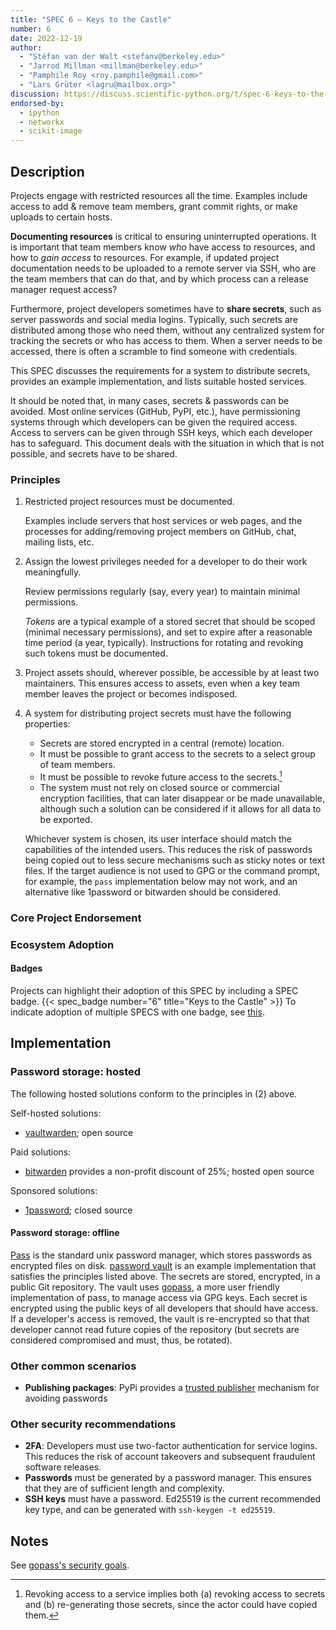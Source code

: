 ```yaml
---
title: "SPEC 6 — Keys to the Castle"
number: 6
date: 2022-12-19
author:
  - "Stéfan van der Walt <stefanv@berkeley.edu>"
  - "Jarrod Millman <millman@berkeley.edu>"
  - "Pamphile Roy <roy.pamphile@gmail.com>"
  - "Lars Grüter <lagru@mailbox.org>"
discussion: https://discuss.scientific-python.org/t/spec-6-keys-to-the-castle
endorsed-by:
  - ipython
  - networkx
  - scikit-image
---
```


## Description

<!--
Briefly and clearly describe the proposal.
Explain the general need and the advantages of this specific proposal.
If relevant, include examples of how the new functionality would be used,
intended use-cases, and pseudo-code illustrating its use.
-->

Projects engage with restricted resources all the time.
Examples include access to add & remove team members, grant commit rights, or make uploads to certain hosts.

**Documenting resources** is critical to ensuring uninterrupted operations.
It is important that team members know _who_ have access to resources, and how to _gain access_ to resources.
For example, if updated project documentation needs to be uploaded to a remote server via SSH, who are the team members that can do that, and by which process can a release manager request access?

Furthermore, project developers sometimes have to **share secrets**, such as server passwords and social media logins.
Typically, such secrets are distributed among those who need them, without any centralized system for tracking the secrets or who has access to them.
When a server needs to be accessed, there is often a scramble to find someone with credentials.

This SPEC discusses the requirements for a system to distribute secrets, provides an example implementation, and lists suitable hosted services.

It should be noted that, in many cases, secrets & passwords can be avoided.
Most online services (GitHub, PyPI, etc.), have permissioning systems through which developers can be given the required access.
Access to servers can be given through SSH keys, which each developer has to safeguard.
This document deals with the situation in which that is not possible, and secrets have to be shared.

### Principles

1. Restricted project resources must be documented.

   Examples include servers that host services or web pages, and the processes for adding/removing project members on GitHub, chat, mailing lists, etc.

2. Assign the lowest privileges needed for a developer to do their work meaningfully.

   Review permissions regularly (say, every year) to maintain minimal permissions.

   _Tokens_ are a typical example of a stored secret that should be scoped (minimal necessary permissions), and set to expire after a reasonable time period (a year, typically).
   Instructions for rotating and revoking such tokens must be documented.

3. Project assets should, wherever possible, be accessible by at least two maintainers.
   This ensures access to assets, even when a key team member leaves the project or becomes indisposed.

4. A system for distributing project secrets must have the following properties:

   - Secrets are stored encrypted in a central (remote) location.
   - It must be possible to grant access to the secrets to a select group of team members.
   - It must be possible to revoke future access to the secrets.[^future-access]
   - The system must not rely on closed source or commercial encryption facilities, that
     can later disappear or be made unavailable, although such a solution can be considered if it allows for all data to be exported.

   Whichever system is chosen, its user interface should match the capabilities of the intended users.
   This reduces the risk of passwords being copied out to less secure mechanisms such as sticky notes or text files.
   If the target audience is not used to GPG or the command prompt, for example, the `pass` implementation below may not work, and an alternative like 1password or bitwarden should be considered.

[^future-access]: Revoking access to a service implies both (a) revoking access to secrets and (b) re-generating those secrets, since the actor could have copied them.

### Core Project Endorsement

<!--
Discuss what it means for a core project to endorse this SPEC.
-->

### Ecosystem Adoption

<!--
Discuss what it means for a project to adopt this SPEC.
-->

#### Badges

Projects can highlight their adoption of this SPEC by including a SPEC badge.
{{< spec_badge number="6" title="Keys to the Castle" >}}
To indicate adoption of multiple SPECS with one badge, see [this](../purpose-and-process/#badges).

## Implementation

### Password storage: hosted

The following hosted solutions conform to the principles in (2) above.

Self-hosted solutions:

- [vaultwarden](https://github.com/dani-garcia/vaultwarden); open source

Paid solutions:

- [bitwarden](https://bitwarden.com/) provides a non-profit discount of 25%; hosted open source

Sponsored solutions:

- [1password](https://github.com/1Password/1password-teams-open-source); closed source

#### Password storage: offline

[Pass](https://www.passwordstore.org/) is the standard unix password manager, which stores passwords as encrypted files on disk.
[password vault](https://github.com/scientific-python/vault-template) is an example implementation that satisfies the principles listed above.
The secrets are stored, encrypted, in a public Git repository.
The vault uses [gopass](https://github.com/gopasspw/gopass), a more user friendly implementation of pass, to manage access via GPG keys.
Each secret is encrypted using the public keys of all developers that should have access.
If a developer's access is removed, the vault is re-encrypted so that that developer cannot read future copies of the repository (but secrets are considered compromised and must, thus, be rotated).

### Other common scenarios

- **Publishing packages**: PyPi provides a [trusted publisher](https://docs.pypi.org/trusted-publishers/using-a-publisher/) mechanism for avoiding passwords

### Other security recommendations

- **2FA**: Developers must use two-factor authentication for service logins.
  This reduces the risk of account takeovers and subsequent fraudulent software releases.
- **Passwords** must be generated by a password manager.
  This ensures that they are of sufficient length and complexity.
- **SSH keys** must have a password. Ed25519 is the current recommended key type, and can be generated with `ssh-keygen -t ed25519`.

## Notes

See [gopass's security goals](https://github.com/gopasspw/gopass/blob/master/docs/security.md#security-goals).

<!--
Include a bulleted list of annotated links, comments,
and other ancillary information as needed.
-->
